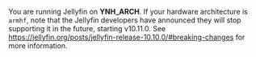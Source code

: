 You are running Jellyfin on __YNH_ARCH__. If your hardware architecture is `armhf`, note that the Jellyfin developers have announced they will stop supporting it in the future, starting v10.11.0. See <https://jellyfin.org/posts/jellyfin-release-10.10.0/#breaking-changes> for more information.